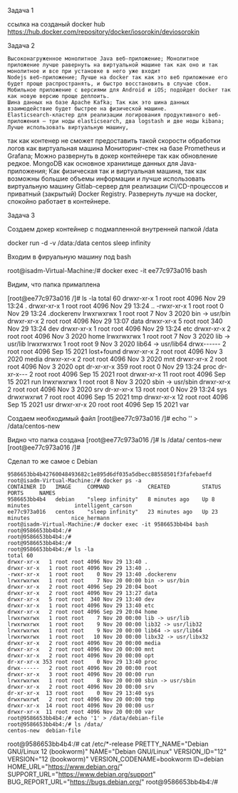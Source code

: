 Задача 1 

ссылка на созданый docker hub
https://hub.docker.com/repository/docker/iosorokin/deviosorokin 


Задача 2

	Высоконагруженное монолитное Java веб-приложение; Монолитное приложение лучше равернуть на виртуальной машине так как оно и так монолитное и все при установке в него уже входит
	Nodejs веб-приложение; Лучше на docker так как это веб приложение его будет проще распространять, и быстро восстановить в случае сбоя.
	Мобильное приложение c версиями для Android и iOS; подойдет docker так как новую версию проще деплоить. 
	Шина данных на базе Apache Kafka; Так как это шина данных взаимодействие будет быстрее на физической машине.
	Elasticsearch-кластер для реализации логирования продуктивного веб-приложения — три ноды elasticsearch, два logstash и две ноды kibana; Лучше использовать виртуальную машину, 
так как контенер не сможет предоставить такой скорости обработки логов как виртуальная машина
	Мониторинг-стек на базе Prometheus и Grafana; Можно развернуть в докер контейнере так как обновление редкое. 
	MongoDB как основное хранилище данных для Java-приложения; Как физическая так и виртуальная машина, так как возможны большие объемы информации и лучше использовать виртуальную машину
	Gitlab-сервер для реализации CI/CD-процессов и приватный (закрытый) Docker Registry. Развернуть лучше на docker, спокойно работает в контейнере.
	
	
	
Задача 3

Создаем докер контейнер с подмапленной внутренней папкой /data

docker run -d -v /data:/data centos sleep infinity

Входим в фируальную машину под bash

root@isadm-Virtual-Machine:/# docker exec -it ee77c973a016 bash

Видим, что папка примаплена

[root@ee77c973a016 /]# ls -la
total 60
drwxr-xr-x   1 root root 4096 Nov 29 13:24 .
drwxr-xr-x   1 root root 4096 Nov 29 13:24 ..
-rwxr-xr-x   1 root root    0 Nov 29 13:24 .dockerenv
lrwxrwxrwx   1 root root    7 Nov  3  2020 bin -> usr/bin
drwxr-xr-x   2 root root 4096 Nov 29 13:07 data
drwxr-xr-x   5 root root  340 Nov 29 13:24 dev
drwxr-xr-x   1 root root 4096 Nov 29 13:24 etc
drwxr-xr-x   2 root root 4096 Nov  3  2020 home
lrwxrwxrwx   1 root root    7 Nov  3  2020 lib -> usr/lib
lrwxrwxrwx   1 root root    9 Nov  3  2020 lib64 -> usr/lib64
drwx------   2 root root 4096 Sep 15  2021 lost+found
drwxr-xr-x   2 root root 4096 Nov  3  2020 media
drwxr-xr-x   2 root root 4096 Nov  3  2020 mnt
drwxr-xr-x   2 root root 4096 Nov  3  2020 opt
dr-xr-xr-x 359 root root    0 Nov 29 13:24 proc
dr-xr-x---   2 root root 4096 Sep 15  2021 root
drwxr-xr-x  11 root root 4096 Sep 15  2021 run
lrwxrwxrwx   1 root root    8 Nov  3  2020 sbin -> usr/sbin
drwxr-xr-x   2 root root 4096 Nov  3  2020 srv
dr-xr-xr-x  13 root root    0 Nov 29 13:24 sys
drwxrwxrwt   7 root root 4096 Sep 15  2021 tmp
drwxr-xr-x  12 root root 4096 Sep 15  2021 usr
drwxr-xr-x  20 root root 4096 Sep 15  2021 var

Создаем необходимый файл
[root@ee77c973a016 /]# echo '' > /data/centos-new

Видно что папка создана
[root@ee77c973a016 /]# ls /data/
centos-new
[root@ee77c973a016 /]#

Сделал то же самое с Debian 

``` root@isadm-Virtual-Machine:/# docker run -d -v /data:/data debian sleep infinity
9586653bb4b42760048493682c1e895d6df035a5dbecc88558501f3fafebaefd
root@isadm-Virtual-Machine:/# docker ps -a
CONTAINER ID   IMAGE     COMMAND            CREATED          STATUS          PORTS     NAMES
9586653bb4b4   debian    "sleep infinity"   8 minutes ago    Up 8 minutes              intelligent_carson
ee77c973a016   centos    "sleep infinity"   23 minutes ago   Up 23 minutes             nice_hermann
root@isadm-Virtual-Machine:/# docker exec -it 9586653bb4b4 bash
root@9586653bb4b4:/#
root@9586653bb4b4:/#
root@9586653bb4b4:/#
root@9586653bb4b4:/# ls -la
total 60
drwxr-xr-x   1 root root 4096 Nov 29 13:40 .
drwxr-xr-x   1 root root 4096 Nov 29 13:40 ..
-rwxr-xr-x   1 root root    0 Nov 29 13:40 .dockerenv
lrwxrwxrwx   1 root root    7 Nov 20 00:00 bin -> usr/bin
drwxr-xr-x   2 root root 4096 Sep 29 20:04 boot
drwxr-xr-x   2 root root 4096 Nov 29 13:27 data
drwxr-xr-x   5 root root  340 Nov 29 13:40 dev
drwxr-xr-x   1 root root 4096 Nov 29 13:40 etc
drwxr-xr-x   2 root root 4096 Sep 29 20:04 home
lrwxrwxrwx   1 root root    7 Nov 20 00:00 lib -> usr/lib
lrwxrwxrwx   1 root root    9 Nov 20 00:00 lib32 -> usr/lib32
lrwxrwxrwx   1 root root    9 Nov 20 00:00 lib64 -> usr/lib64
lrwxrwxrwx   1 root root   10 Nov 20 00:00 libx32 -> usr/libx32
drwxr-xr-x   2 root root 4096 Nov 20 00:00 media
drwxr-xr-x   2 root root 4096 Nov 20 00:00 mnt
drwxr-xr-x   2 root root 4096 Nov 20 00:00 opt
dr-xr-xr-x 353 root root    0 Nov 29 13:40 proc
drwx------   2 root root 4096 Nov 20 00:00 root
drwxr-xr-x   3 root root 4096 Nov 20 00:00 run
lrwxrwxrwx   1 root root    8 Nov 20 00:00 sbin -> usr/sbin
drwxr-xr-x   2 root root 4096 Nov 20 00:00 srv
dr-xr-xr-x  13 root root    0 Nov 29 13:40 sys
drwxrwxrwt   2 root root 4096 Nov 20 00:00 tmp
drwxr-xr-x  14 root root 4096 Nov 20 00:00 usr
drwxr-xr-x  11 root root 4096 Nov 20 00:00 var
root@9586653bb4b4:/# echo '1' > /data/debian-file
root@9586653bb4b4:/# ls /data/
centos-new  debian-file
```
root@9586653bb4b4:/# cat /etc/*-release
PRETTY_NAME="Debian GNU/Linux 12 (bookworm)"
NAME="Debian GNU/Linux"
VERSION_ID="12"
VERSION="12 (bookworm)"
VERSION_CODENAME=bookworm
ID=debian
HOME_URL="https://www.debian.org/"
SUPPORT_URL="https://www.debian.org/support"
BUG_REPORT_URL="https://bugs.debian.org/"
root@9586653bb4b4:/#
